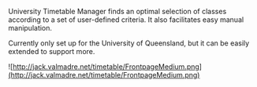 University Timetable Manager finds an optimal selection of classes according to a set of user-defined criteria. It also facilitates easy manual manipulation.

Currently only set up for the University of Queensland, but it can be easily extended to support more.

![http://jack.valmadre.net/timetable/FrontpageMedium.png](http://jack.valmadre.net/timetable/FrontpageMedium.png)